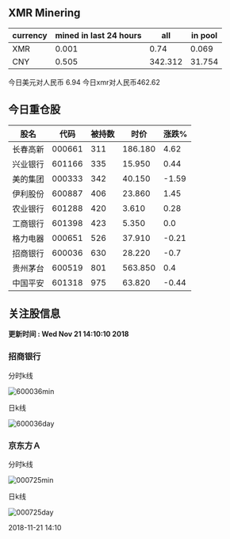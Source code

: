 ## XMR Minering

|currency|mined in last 24 hours|all|in pool|
|---|---|---|---|
|XMR|0.001|0.74|0.069|
|CNY|0.505|342.312|31.754|

今日美元对人民币 6.94	今日xmr对人民币462.62


## 今日重仓股 

|股名|代码|被持数|时价|涨跌%|
|---|---|---|---|---|
|长春高新|000661|311|186.180|4.62|
|兴业银行|601166|335|15.950|0.44|
|美的集团|000333|342|40.150|-1.59|
|伊利股份|600887|406|23.860|1.45|
|农业银行|601288|420|3.610|0.28|
|工商银行|601398|423|5.350|0.0|
|格力电器|000651|526|37.910|-0.21|
|招商银行|600036|630|28.220|-0.7|
|贵州茅台|600519|801|563.850|0.4|
|中国平安|601318|975|63.820|-0.44|

## 关注股信息
**更新时间 : Wed Nov 21 14:10:10 2018**
### 招商银行 
分时k线

![600036min](http://image.sinajs.cn/newchart/min/n/sh600036.gif)

日k线

![600036day](http://image.sinajs.cn/newchart/daily/n/sh600036.gif)

### 京东方Ａ 
分时k线

![000725min](http://image.sinajs.cn/newchart/min/n/sz000725.gif)

日k线

![000725day](http://image.sinajs.cn/newchart/daily/n/sz000725.gif)

2018-11-21 14:10